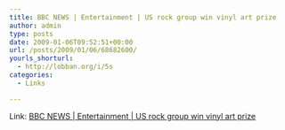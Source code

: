 ```yaml
---
title: BBC NEWS | Entertainment | US rock group win vinyl art prize
author: admin
type: posts
date: 2009-01-06T09:52:51+00:00
url: /posts/2009/01/06/68682600/
yourls_shorturl:
  - http://lobban.org/i/5s
categories:
  - Links

---
```

Link: [BBC NEWS | Entertainment | US rock group win vinyl art prize][1]

 [1]: http://news.bbc.co.uk/2/hi/entertainment/7811407.stm